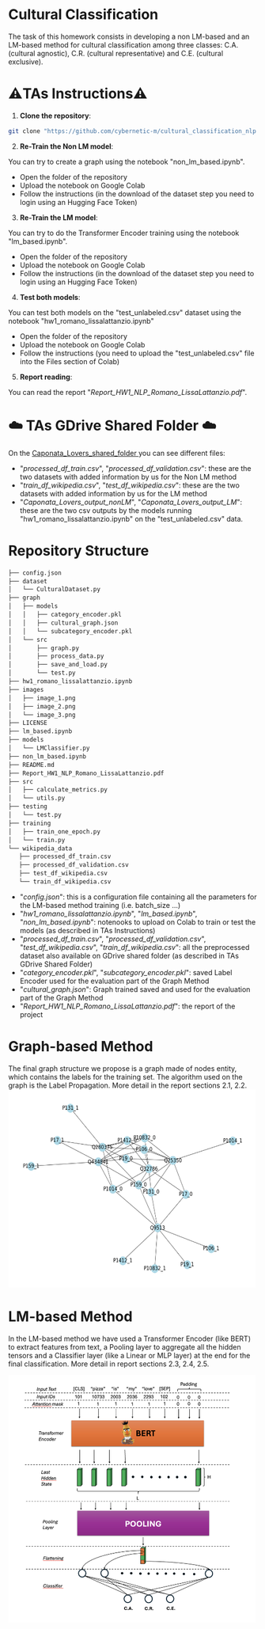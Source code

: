 # Cultural Classification
The task of this homework consists in developing a non LM-based and an LM-based method for cultural classification among three classes: C.A. (cultural agnostic), C.R. (cultural representative) and C.E. (cultural exclusive). 


# ⚠️TAs Instructions⚠️

1. **Clone the repository**:  
 ```sh 
 git clone "https://github.com/cybernetic-m/cultural_classification_nlp.git" 
 ```
2. **Re-Train the Non LM model**:
   
You can try to create a graph using the notebook "non_lm_based.ipynb".

  - Open the folder of the repository
  - Upload the notebook on Google Colab
  - Follow the instructions (in the download of the dataset step you need to login using an Hugging Face Token)
   
3. **Re-Train the LM model**:
   
You can try to do the Transformer Encoder training using the notebook "lm_based.ipynb".

  - Open the folder of the repository
  - Upload the notebook on Google Colab
  - Follow the instructions (in the download of the dataset step you need to login using an Hugging Face Token)

4. **Test both models**:
   
You can test both models on the "test_unlabeled.csv" dataset using the notebook "hw1_romano_lissalattanzio.ipynb"

  - Open the folder of the repository
  - Upload the notebook on Google Colab
  - Follow the instructions (you need to upload the "test_unlabeled.csv" file into the Files section of Colab)

5. **Report reading**:

You can read the report "*Report_HW1_NLP_Romano_LissaLattanzio.pdf*".

# ☁️ TAs GDrive Shared Folder ☁️

On the [Caponata_Lovers_shared_folder ](https://drive.google.com/drive/folders/1-i65074543er1y3tjMLZVbvj1Wa4dZ1Q?usp=drive_link)  you can see different files:

- "*processed_df_train.csv*", "*processed_df_validation.csv*": these are the two datasets with added information by us for the Non LM method
- "*train_df_wikipedia.csv*", "*test_df_wikipedia.csv*": these are the two datasets with added information by us for the LM method
- "*Caponata_Lovers_output_nonLM*", "*Caponata_Lovers_output_LM*": these are the two csv outputs by the models running "hw1_romano_lissalattanzio.ipynb" on the "test_unlabeled.csv" data.

# Repository Structure
 ```sh 
├── config.json
├── dataset
│   └── CulturalDataset.py
├── graph
│   ├── models
│   │   ├── category_encoder.pkl
│   │   ├── cultural_graph.json
│   │   └── subcategory_encoder.pkl
│   └── src
│       ├── graph.py
│       ├── process_data.py
│       ├── save_and_load.py
│       └── test.py
├── hw1_romano_lissalattanzio.ipynb
├── images
│   ├── image_1.png
│   ├── image_2.png
│   └── image_3.png
├── LICENSE
├── lm_based.ipynb
├── models
│   └── LMClassifier.py
├── non_lm_based.ipynb
├── README.md
├── Report_HW1_NLP_Romano_LissaLattanzio.pdf
├── src
│   ├── calculate_metrics.py
│   └── utils.py
├── testing
│   └── test.py
├── training
│   ├── train_one_epoch.py
│   └── train.py
└── wikipedia_data
    ├── processed_df_train.csv
    ├── processed_df_validation.csv
    ├── test_df_wikipedia.csv
    └── train_df_wikipedia.csv

 ```
- "*config.json*": this is a configuration file containing all the parameters for the LM-based method training (i.e. batch_size ...)
- "*hw1_romano_lissalattanzio.ipynb*", "*lm_based.ipynb*", "*non_lm_based.ipynb*": notenooks to upload on Colab to train or test the models (as described in TAs Instructions)
- "*processed_df_train.csv*", "*processed_df_validation.csv*",  "*test_df_wikipedia.csv*", "*train_df_wikipedia.csv*": all the preprocessed dataset also available on GDrive shared folder (as described in TAs GDrive Shared Folder)
- "*category_encoder.pkl*", "*subcategory_encoder.pkl*": saved Label Encoder used for the evaluation part of the Graph Method
- "*cultural_graph.json*": Graph trained saved and used for the evaluation part of the Graph Method
- "*Report_HW1_NLP_Romano_LissaLattanzio.pdf*": the report of the project
# Graph-based Method
The final graph structure we propose is a graph made of nodes entity, which contains the labels for the training set. The algorithm used on the graph is the Label Propagation. More detail in the report sections 2.1, 2.2.
<img src="./images/image_2.png" alt="Description" width="500" height = "400" />

# LM-based Method
In the LM-based method we have used a Transformer Encoder (like BERT) to extract features from text, a Pooling layer to aggregate all the hidden tensors and a Classifier layer (like a Linear or MLP layer) at the end for the final classification. More detail in report sections 2.3, 2.4, 2.5.

<img src="./images/image_3.png" alt="Description" width="500" height = "500" />


